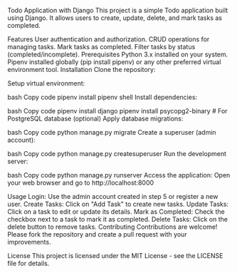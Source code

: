 Todo Application with Django This project is a simple Todo application built using Django. It allows users to create, update, delete, and mark tasks as completed.

Features User authentication and authorization. CRUD operations for managing tasks. Mark tasks as completed. Filter tasks by status (completed/incomplete). Prerequisites Python 3.x installed on your system. Pipenv installed globally (pip install pipenv) or any other preferred virtual environment tool. Installation Clone the repository:

Setup virtual environment:

bash Copy code pipenv install pipenv shell Install dependencies:

bash Copy code pipenv install django pipenv install psycopg2-binary # For PostgreSQL database (optional) Apply database migrations:

bash Copy code python manage.py migrate Create a superuser (admin account):

bash Copy code python manage.py createsuperuser Run the development server:

bash Copy code python manage.py runserver Access the application: Open your web browser and go to http://localhost:8000

Usage Login: Use the admin account created in step 5 or register a new user. Create Tasks: Click on "Add Task" to create new tasks. Update Tasks: Click on a task to edit or update its details. Mark as Completed: Check the checkbox next to a task to mark it as completed. Delete Tasks: Click on the delete button to remove tasks. Contributing Contributions are welcome! Please fork the repository and create a pull request with your improvements.

License This project is licensed under the MIT License - see the LICENSE file for details.
